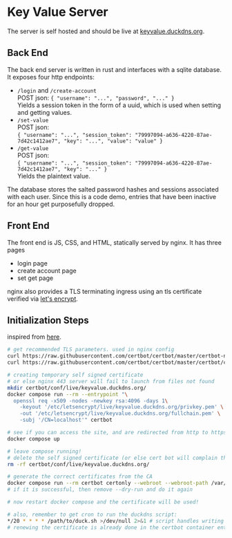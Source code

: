 # Key Value Server

The server is self hosted and should be live at [keyvalue.duckdns.org](https://keyvalue.duckdns.org).

## Back End

The back end server is written in rust and interfaces with a sqlite database. It exposes four http endpoints:

- `/login` and `/create-account`  
  POST json: `{ "username": "...", "password", "..." }`  
  Yields a session token in the form of a uuid, which is used when setting and getting values.
- `/set-value`  
  POST json:  
  `{ "username": "...", "session_token": "79997094-a636-4220-87ae-7d42c1412ae7", "key": "...", "value": "value" }`
- `/get-value`  
  POST json:  
  `{ "username": "...", "session_token": "79997094-a636-4220-87ae-7d42c1412ae7", "key": "..." }`  
  Yields the plaintext value.

The database stores the salted password hashes and sessions associated with each user. Since this is a code demo, entries that have been inactive for an hour get purposefully dropped.

## Front End

The front end is JS, CSS, and HTML, statically served by nginx. It has three pages

- login page
- create account page
- set get page

nginx also provides a TLS terminating ingress using an tls certificate verified via [let's encrypt](https://letsencrypt.org/).

## Initialization Steps

inspired from [here](https://github.com/wmnnd/nginx-certbot/blob/master/init-letsencrypt.sh).

```bash
# get recommended TLS parameters. used in nginx config
curl https://raw.githubusercontent.com/certbot/certbot/master/certbot-nginx/certbot_nginx/_internal/tls_configs/options-ssl-nginx.conf > certbot/conf/options-ssl-nginx.conf
curl https://raw.githubusercontent.com/certbot/certbot/master/certbot/certbot/ssl-dhparams.pem > certbot/conf/ssl-dhparams.pem

# creating temporary self signed certificate
# or else nginx 443 server will fail to launch from files not found
mkdir certbot/conf/live/keyvalue.duckdns.org/
docker compose run --rm --entrypoint "\
  openssl req -x509 -nodes -newkey rsa:4096 -days 1\
    -keyout '/etc/letsencrypt/live/keyvalue.duckdns.org/privkey.pem' \
    -out '/etc/letsencrypt/live/keyvalue.duckdns.org/fullchain.pem' \
    -subj '/CN=localhost'" certbot

# see if you can access the site, and are redirected from http to https
docker compose up

# leave compose running!
# delete the self signed certificate (or else cert bot will complain that the folder already exists)
rm -rf certbot/conf/live/keyvalue.duckdns.org/

# generate the correct certificates from the CA
docker compose run --rm certbot certonly --webroot --webroot-path /var/www/certbot/ --dry-run -d keyvalue.duckdns.org
# if it is successful, then remove --dry-run and do it again

# now restart docker compose and the certificate will be used!

# also, remember to get cron to run the duckdns script:
*/20 * * * * /path/to/duck.sh >/dev/null 2>&1 # script handles writing logs
# renewing the certificate is already done in the certbot container entrypoint

```
